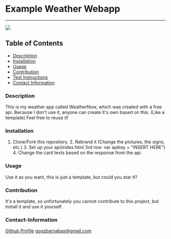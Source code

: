 # Example Weather Webapp
----

<a href="https://img.shields.io/badge/License-the Unilicense-brightgreen"><img src="https://img.shields.io/badge/License-the Unilicense-brightgreen"></a>

## Table of Contents
- [Description](#description)
- [Installation](#installation)
- [Usage](#usage)
- [Contribution](#contribution)
- [Test Instructions](#test-instructions)
- [Contact Information](#contact-information)

### Description
This is my weather app called WeatherNow, which was created with a free api. Because I don't use it, anyone can create it's own based on this. (Like a template) Feel free to reuse it!

### Installation
1. Clone/Fork this repository. 2. Rebrand it (Change the pictures, the signs, etc.) 3. Set up your api(index.html 3rd row: var apikey = "INSERT HERE") 4. Change the card texts based on the response from the api.

### Usage
Use it as you want, this is just a template, but could you star it?

### Contribution
It's a template, so unfortunately you cannot contribute to this project, but install it and use it yourself.

### Contact-Information
[Github Profile](https://github.com/barnabasgoz)
goozbarnabas@gmail.com
